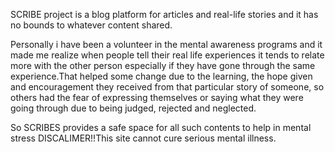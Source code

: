 
SCRIBE project is a blog platform for
articles and real-life stories
and it has no bounds to
whatever content shared.

Personally i have been a volunteer in
the mental 
awareness programs and it made me 
realize when people tell their real 
life experiences it tends to relate
more with the other person especially
if they have gone through the same 
experience.That helped some change
due to the learning, the hope given
and encouragement they received from
that particular story of someone, 
so others had the fear of expressing
themselves or saying what they were 
going through due to being judged, 
rejected and neglected.

So SCRIBES provides a safe space for all such
contents to help in mental stress
DISCALIMER!!This site cannot cure 
serious mental
illness.

